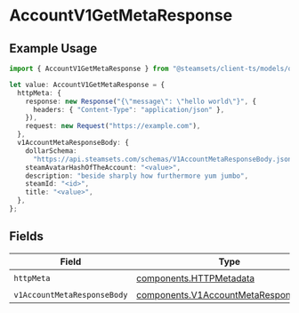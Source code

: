 # AccountV1GetMetaResponse

## Example Usage

```typescript
import { AccountV1GetMetaResponse } from "@steamsets/client-ts/models/operations";

let value: AccountV1GetMetaResponse = {
  httpMeta: {
    response: new Response("{\"message\": \"hello world\"}", {
      headers: { "Content-Type": "application/json" },
    }),
    request: new Request("https://example.com"),
  },
  v1AccountMetaResponseBody: {
    dollarSchema:
      "https://api.steamsets.com/schemas/V1AccountMetaResponseBody.json",
    steamAvatarHashOfTheAccount: "<value>",
    description: "beside sharply how furthermore yum jumbo",
    steamId: "<id>",
    title: "<value>",
  },
};
```

## Fields

| Field                                                                                        | Type                                                                                         | Required                                                                                     | Description                                                                                  |
| -------------------------------------------------------------------------------------------- | -------------------------------------------------------------------------------------------- | -------------------------------------------------------------------------------------------- | -------------------------------------------------------------------------------------------- |
| `httpMeta`                                                                                   | [components.HTTPMetadata](../../models/components/httpmetadata.md)                           | :heavy_check_mark:                                                                           | N/A                                                                                          |
| `v1AccountMetaResponseBody`                                                                  | [components.V1AccountMetaResponseBody](../../models/components/v1accountmetaresponsebody.md) | :heavy_minus_sign:                                                                           | OK                                                                                           |
